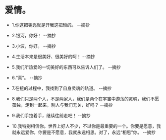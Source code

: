 # 爱情。

- 1.你这把钥匙就是开我这把琐的。 --摘抄

- 2.银河，你好！ --摘抄

- 3.小波，你好。 --摘抄

- 4.生活本来是很美好、很美好的呵！ --摘抄

- 5.我们所热爱的一切美好的东西可以告诉人们了。 --摘抄

- 6.“真”。 --摘抄

- 7.在挖的过程中，我找到了自身灵魂的轨道。 --摘抄

- 8.我们只是两个人，不是两家人，我们是两个在宇宙中游荡的灵魂，我们不愿孤独，走到一起来，别人与我们无关，好吗？ --摘抄

- 9.我们手拉着手，继续往前走吧！ --摘抄

- 10.我特别相信你。世界上好人不少，不过你是最重要的一个。你要是愿意，我就永远爱你，你要是不愿意，我就永远相思。对了，永远“相思”你。 --摘抄
